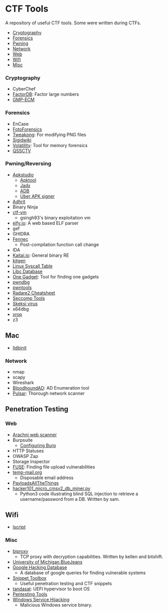 # CTF Tools
A repository of useful CTF tools. Some were written during CTFs.


* [Cryptography](#crypto)
* [Forensics](#forensics)
* [Pwning](#pwn)
* [Network](#net)
* [Web](#web)
* [Wifi](#wifi)
* [Misc](#misc)


<h3 id="crypto">Cryptography</h3>

* CyberChef
* [FactorDB](http://factordb.com/index.php/): Factor large numbers
* [GMP-ECM](http://ecm.gforge.inria.fr/)

<h3 id="forensics">Forensics</h3>

* EnCase
* [FotoForensics](http://fotoforensics.com/)
* [Tweakpng](http://entropymine.com/jason/tweakpng/): For modifying PNG files
* [Sigidwiki](https://www.sigidwiki.com/wiki/Database)
* [Volatility](https://github.com/volatilityfoundation/volatility): Tool for memory forensics
* [QSSCTV](http://users.telenet.be/on4qz/qsstv/index.html)

<h3 id="pwn">Pwning/Reversing</h3>

* [Apkstudio](https://github.com/vaibhavpandeyvpz/apkstudio)
	* [Apktool](https://github.com/iBotPeaches/Apktool/releases)
	* [Jadx](https://github.com/skylot/jadx/releases)
	* [ADB](https://developer.android.com/studio/releases/platform-tools)
	* [Uber APK signer](https://github.com/patrickfav/uber-apk-signer/releases)
* [Adhrit](https://github.com/abhi-r3v0/Adhrit)
* Binary Ninja
* [ctf-vm](https://github.com/gsingh93/ctf-vm)
  * gsingh93's binary exploitation vm
* [elfy.io](https://elfy.io/): A web based ELF parser
* gef
* GHIDRA
* [Fennec](https://github.com/lifting-bits/fennec)
  * Post-compilation function call change
* IDA
* [Kaitai.io](https://kaitai.io/): General binary RE
* [kitgen](https://github.com/chesteroni/kitgen)
* [Linux Syscall Table](https://filippo.io/linux-syscall-table/)
* [Libc Database](https://github.com/niklasb/libc-database)
* [One Gadget](https://github.com/david942j/one_gadget): Tool for finding one gadgets
* [pwndbg](https://github.com/pwndbg/pwndbg)
* [pwntools](http://docs.pwntools.com/)
* [Radare2 Cheatsheet](https://gist.github.com/williballenthin/6857590dab3e2a6559d7)
* [Seccomp Tools](https://github.com/david942j/seccomp-tools)
* [Skeksi virus](https://github.com/elfmaster/skeksi_virus/blob/master/virus.c)
* x64dbg
* [xrop](https://github.com/acama/xrop)
* z3

<h2 id="mac">Mac</h2>

* [lldbinit](https://github.com/gdbinit/lldbinit)

<h3 id="net">Network</h3>

* nmap
* scapy 
* Wireshark
* [BloodhoundAD](https://github.com/BloodHoundAD/BloodHound): AD Enumeration tool
* [Pulsar](https://github.com/FooBallZ/pulsar): Thorough network scanner


<h2 id="pentest">Penetration Testing</h2>


<h3 id="web">Web</h3>

* [Arachni web scanner](https://www.arachni-scanner.com/)
* Burpsuite
  * [Configuring Burp](https://portswigger.net/burp/documentation/desktop/penetration-testing/configuring-your-browser)
* HTTP Statuses
* OWASP Zap
* Storage Inspector
* [FUSE](https://github.com/WSP-LAB/FUSE): Finding file upload vulnerabilities
* [temp-mail.org](https://temp-mail.org/)
  * Disposable email address
* [PayloadsAllTheThings](https://github.com/swisskyrepo/PayloadsAllTheThings)
* [hacker101_micro_cmsv2_db_miner.py](tools/hacker101_micro_cmsv2_db_miner.py)
  * Python3 code illustrating blind SQL injection to retrieve a username/password from a DB.  Written by sam.

<h2 id="wifi">Wifi</h2>

* [lscript](https://github.com/arismelachroinos/lscript)

<h3 id="misc">Misc</h3>

* [biproxy](tools/biproxy.cc)
  * TCP proxy with decryption capabilities. Written by kellen and bitshift.
* [University of Michigan BlueJeans](https://umich.bluejeans.com/)
* [Google Hacking Database](https://www.exploit-db.com/google-hacking-database)
  * A database of google queries for finding vulnerable systems
* [Snippet Toolbox](https://gitlab.umich.edu/wolvsec/ctf-snippet-toolbox)
  * Useful penetration testing and CTF snippets
* [tandasat](https://github.com/tandasat/MiniVisorPkg): UEFI hypervisor to boot OS
* [Pentesting Tools](https://prune2000.github.io/tools/pentest/)
* [Windows Service Hijacking](tools/WindowsServicePwn/)
  * Malicious Windows service binary.
